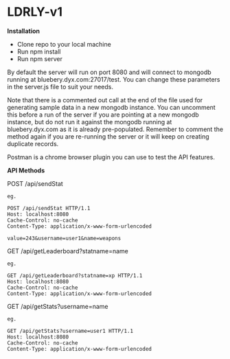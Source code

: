 ﻿# LDRLY-v1

**Installation**

- Clone repo to your local machine
- Run npm install
- Run npm server

By default the server will run on port 8080 and will connect to mongodb running at bluebery.dyx.com:27017/test.
You can change these parameters in the server.js file to suit your needs.

Note that there is a commented out call at the end of the file used for generating sample data in a new mongodb instance. You can uncomment this before a run of the server if you are pointing at a new mongodb instance, but do not run it against the mongodb running at bluebery.dyx.com as it is already pre-populated. Remember to comment the method again if you are re-running the server or it will keep on creating duplicate records.

Postman is a chrome browser plugin you can use to test the API features.



**API Methods**

POST /api/sendStat

    eg.
    
    POST /api/sendStat HTTP/1.1
    Host: localhost:8080
    Cache-Control: no-cache
    Content-Type: application/x-www-form-urlencoded
    
    value=243&username=user1&name=weapons

GET /api/getLeaderboard?statname=name

    eg.
    
    GET /api/getLeaderboard?statname=xp HTTP/1.1
    Host: localhost:8080
    Cache-Control: no-cache
    Content-Type: application/x-www-form-urlencoded

GET /api/getStats?username=name

    eg.
    
    GET /api/getStats?username=user1 HTTP/1.1
    Host: localhost:8080
    Cache-Control: no-cache
    Content-Type: application/x-www-form-urlencoded


